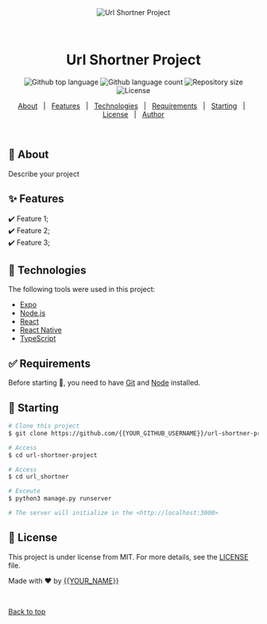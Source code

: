 <div align="center" id="top"> 
  <img src="./.github/app.gif" alt="Url Shortner Project" />

  &#xa0;

  <!-- <a href="https://urlshortnerproject.netlify.app">Demo</a> -->
</div>

<h1 align="center">Url Shortner Project</h1>

<p align="center">
  <img alt="Github top language" src="https://img.shields.io/github/languages/top/{{YOUR_GITHUB_USERNAME}}/url-shortner-project?color=56BEB8">

  <img alt="Github language count" src="https://img.shields.io/github/languages/count/{{YOUR_GITHUB_USERNAME}}/url-shortner-project?color=56BEB8">

  <img alt="Repository size" src="https://img.shields.io/github/repo-size/{{YOUR_GITHUB_USERNAME}}/url-shortner-project?color=56BEB8">

  <img alt="License" src="https://img.shields.io/github/license/{{YOUR_GITHUB_USERNAME}}/url-shortner-project?color=56BEB8">

  <!-- <img alt="Github issues" src="https://img.shields.io/github/issues/{{YOUR_GITHUB_USERNAME}}/url-shortner-project?color=56BEB8" /> -->

  <!-- <img alt="Github forks" src="https://img.shields.io/github/forks/{{YOUR_GITHUB_USERNAME}}/url-shortner-project?color=56BEB8" /> -->

  <!-- <img alt="Github stars" src="https://img.shields.io/github/stars/{{YOUR_GITHUB_USERNAME}}/url-shortner-project?color=56BEB8" /> -->
</p>

<!-- Status -->

<!-- <h4 align="center"> 
	🚧  Url Shortner Project 🚀 Under construction...  🚧
</h4> 

<hr> -->

<p align="center">
  <a href="#dart-about">About</a> &#xa0; | &#xa0; 
  <a href="#sparkles-features">Features</a> &#xa0; | &#xa0;
  <a href="#rocket-technologies">Technologies</a> &#xa0; | &#xa0;
  <a href="#white_check_mark-requirements">Requirements</a> &#xa0; | &#xa0;
  <a href="#checkered_flag-starting">Starting</a> &#xa0; | &#xa0;
  <a href="#memo-license">License</a> &#xa0; | &#xa0;
  <a href="https://github.com/{{YOUR_GITHUB_USERNAME}}" target="_blank">Author</a>
</p>

<br>

## :dart: About ##

Describe your project

## :sparkles: Features ##

:heavy_check_mark: Feature 1;\
:heavy_check_mark: Feature 2;\
:heavy_check_mark: Feature 3;

## :rocket: Technologies ##

The following tools were used in this project:

- [Expo](https://expo.io/)
- [Node.js](https://nodejs.org/en/)
- [React](https://pt-br.reactjs.org/)
- [React Native](https://reactnative.dev/)
- [TypeScript](https://www.typescriptlang.org/)

## :white_check_mark: Requirements ##

Before starting :checkered_flag:, you need to have [Git](https://git-scm.com) and [Node](https://nodejs.org/en/) installed.

## :checkered_flag: Starting ##

```bash
# Clone this project
$ git clone https://github.com/{{YOUR_GITHUB_USERNAME}}/url-shortner-project

# Access
$ cd url-shortner-project

# Access
$ cd url_shortner

# Exceute
$ python3 manage.py runserver

# The server will initialize in the <http://localhost:3000>
```

## :memo: License ##

This project is under license from MIT. For more details, see the [LICENSE](LICENSE.md) file.


Made with :heart: by <a href="https://github.com/{{YOUR_GITHUB_USERNAME}}" target="_blank">{{YOUR_NAME}}</a>

&#xa0;

<a href="#top">Back to top</a>
